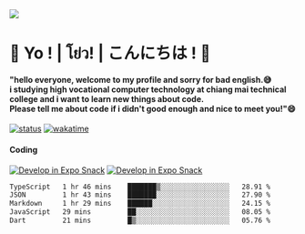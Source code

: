 <a href="#">
  <img src="https://user-images.githubusercontent.com/53619535/207896410-fee92aa4-65f2-4b27-91d3-86f8424178d3.gif" />
</a>

# 👋 Yo ! | โย่ว! | こんにちは ! 👋

<h4>"hello everyone, welcome to my profile and sorry for bad english.😅<br />
i studying high vocational computer technology at chiang mai technical college and i want to learn new things about code. <br />
Please tell me about code if i didn't good enough and nice to meet you!"😄</h4>

[![status](https://img.shields.io/badge/Freelance_status-Not_Avaliable-red)](https://whyzotee.vercel.app)
[![wakatime](https://wakatime.com/badge/user/3ff4daa0-dc37-4cca-9446-11cce239b396.svg)](https://wakatime.com/@3ff4daa0-dc37-4cca-9446-11cce239b396)

#### Coding
[![Develop in Expo Snack](https://img.shields.io/badge/Flutter-119EFF.svg?style=for-the-badge&logo=flutter&labelColor=FFF&logoColor=119EFF)](https://flutter.dev/)
[![Develop in Expo Snack](https://img.shields.io/badge/Expo-000.svg?style=for-the-badge&logo=EXPO&labelColor=FFF&logoColor=000)](https://expo.dev/)

<!--START_SECTION:waka-->

```txt
TypeScript   1 hr 46 mins    ███████▒░░░░░░░░░░░░░░░░░   28.91 %
JSON         1 hr 43 mins    ███████░░░░░░░░░░░░░░░░░░   27.90 %
Markdown     1 hr 29 mins    ██████░░░░░░░░░░░░░░░░░░░   24.15 %
JavaScript   29 mins         ██░░░░░░░░░░░░░░░░░░░░░░░   08.05 %
Dart         21 mins         █▒░░░░░░░░░░░░░░░░░░░░░░░   05.76 %
```

<!--END_SECTION:waka-->
